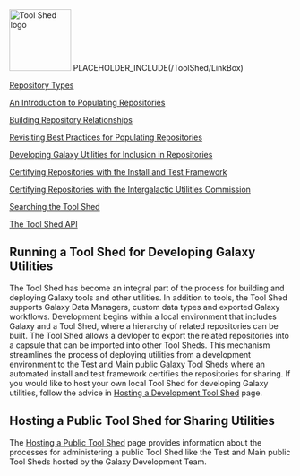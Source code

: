 <div class='right'> <a href='/ToolShed'><img src='/Images/Logos/ToolShed.jpg' alt='Tool Shed logo' height="110px" /></a> PLACEHOLDER_INCLUDE(/ToolShed/LinkBox) </div>

[Repository Types](../RepositoryTypes)

[An Introduction to Populating Repositories](../ToolShedRepositoryContents)

[Building Repository Relationships](../DefiningRepositoryDependencies)

[Revisiting Best Practices for Populating Repositories](../RepositoryPopulationBestPractices2)

[Developing Galaxy Utilities for Inclusion in Repositories](../GalaxyUtilitiesInRepositories)

[Certifying Repositories with the Install and Test Framework](../ToolShed/InstallAndTestCertification)

[Certifying Repositories with the Intergalactic Utilities Commission](../ReviewingToolShedRepositories)

[Searching the Tool Shed](../SearchingTheToolShed)

[The Tool Shed API](../ToolShedApi)

## Running a Tool Shed for Developing Galaxy Utilities

The Tool Shed has become an integral part of the process for building and deploying Galaxy tools and other utilities.  In addition to tools, the Tool Shed supports Galaxy Data Managers, custom data types and exported Galaxy workflows.  Development begins within a local environment that includes Galaxy and a Tool Shed, where a hierarchy of related repositories can be built.  The Tool Shed allows a devloper to export the related repositories into a capsule that can be imported into other Tool Sheds.  This mechanism streamlines the process of deploying utilities from a development environment to the Test and Main public Galaxy Tool Sheds where an automated install and test framework certifies the repositories for sharing.  If you would like to host your own local Tool Shed for developing Galaxy utilities, follow the advice in [Hosting a Development Tool Shed](../ToolShed/HostingALocalDevelopmentToolShed) page.

## Hosting a Public Tool Shed for Sharing Utilities

The [Hosting a Public Tool Shed](../ToolShed/HostingALocalToolShed) page provides information about the processes for administering a public Tool Shed like the Test and Main public Tool Sheds hosted by the Galaxy Development Team.  
